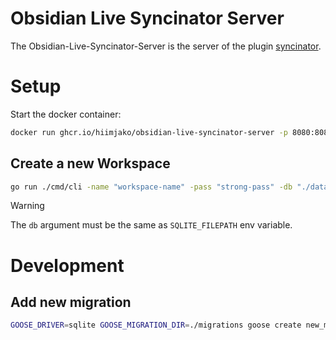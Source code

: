 # Obsidian Live Syncinator Server

The Obsidian-Live-Syncinator-Server is the server of the plugin [syncinator](https://github.com/hiimjako/obsidian-live-syncinator).
# Setup

Start the docker container: 
```sh
docker run ghcr.io/hiimjako/obsidian-live-syncinator-server -p 8080:8080
```

## Create a new Workspace
```sh
go run ./cmd/cli -name "workspace-name" -pass "strong-pass" -db "./data/db.sqlite3"
```

> [!WARNING]  
> The `db` argument must be the same as `SQLITE_FILEPATH` env variable.


# Development
## Add new migration

```sh 
GOOSE_DRIVER=sqlite GOOSE_MIGRATION_DIR=./migrations goose create new_migration_name sql
```
